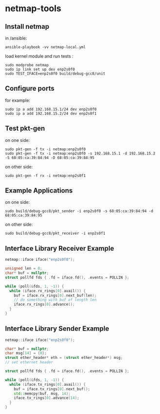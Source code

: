 # netmap-tools

## Install netmap

in /ansible:

    ansible-playbook -vv netmap-local.yml
    
load kernel module and run tests :

    sudo modprobe netmap
    sudo ip link set up dev enp2s0f0
    sudo TEST_IFACE=enp2s0f0 build/debug-gcc8/unit

## Configure ports

for example:

    sudo ip a add 192.168.15.1/24 dev enp2s0f0
    sudo ip a add 192.168.15.2/24 dev enp2s0f1

## Test pkt-gen

on one side:

    sudo pkt-gen -f tx -i netmap:enp2s0f0
    sudo pkt-gen -f tx -i netmap:enp2s0f0 -s 192.168.15.1 -d 192.168.15.2 -S 68:05:ca:39:84:94 -D 68:05:ca:39:84:95
    
on other side:
    
    sudo pkt-gen -f rx -i netmap:enp2s0f1

## Example Applications

on one side:

    sudo build/debug-gcc8/pkt_sender -i enp2s0f0 -s 68:05:ca:39:84:94 -d 68:05:ca:39:84:95

on other side:

    sudo build/debug-gcc8/pkt_receiver -i enp2s0f1

## Interface Library Receiver Example

```cpp
netmap::iface iface("enp2s0f0");

unsigned len = 0;
char* buf = nullptr;
struct pollfd fds { .fd = iface.fd(), .events = POLLIN };

while (poll(&fds, 1, -1)) {
  while (iface.rx_rings[0].avail()) {
    buf = iface.rx_rings[0].next_buf(len);
    // do something with buf of length len
    iface.rx_rings[0].advance();
  }
}
```

## Interface Library Sender Example

```cpp
netmap::iface iface("enp2s0f0");

char* buf = nullptr;
char msg[14] = {0};
struct ether_header* eth = (struct ether_header*) msg;
// set ethernet header

struct pollfd fds { .fd = iface.fd(), .events = POLLIN };

while (poll(&fds, 1, -1)) {
  while (iface.tx_rings[0].avail()) {
    buf = iface.tx_rings[0].next_buf();
    std::memcpy(buf, msg, 14);
    iface.tx_rings[0].advance(14);
  }
}
```
